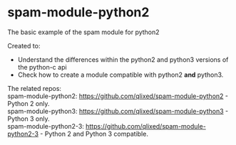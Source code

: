 # spam-module-python2
The basic example of the spam module for python2

Created to:
 - Understand the differences within the python2 and python3 versions of the python-c api
 - Check how to create a module compatible with python2 **and** python3.

The related repos:  
spam-module-python2: https://github.com/qlixed/spam-module-python2 - Python 2 only.  
spam-module-python3: https://github.com/qlixed/spam-module-python3 - Python 3 only.  
spam-module-python2-3: https://github.com/qlixed/spam-module-python2-3 - Python 2 and Python 3 compatible.  
